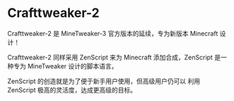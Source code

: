 # Crafttweaker-2

Crafttweaker-2 是 MineTweaker-3 官方版本的延续，专为新版本 Minecraft 设计！

Crafttweaker-2 同样采用 ZenScript 来为 Minecraft 添加合成，ZenScript 是一种专为 MineTweaker 设计的脚本语言。

ZenScript 的创造就是为了便于新手用户使用，但高级用户仍可以 利用 ZenScript 极高的灵活度，达成更高级的目标。
